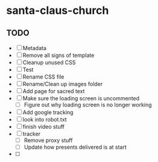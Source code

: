 # santa-claus-church

## TODO

- [ ] Metadata
- [ ] Remove all signs of template
- [ ] Cleanup unused CSS
- [ ] Test
- [ ] Rename CSS file
- [ ] Rename/Clean up images folder
- [ ] Add page for sacred text
- [ ] Make sure the loading screen is uncommented
  - [ ] Figure out why loading screen is no longer working
- [ ] Add google tracking
- [ ] look into robot.txt
- [ ] finish video stuff
- [ ] tracker
  - [ ] Remove proxy stuff
  - [ ] Update how presents delivered is at start
- [ ] 